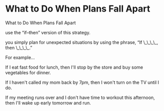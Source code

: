 # What to Do When Plans Fall Apart

What to Do When Plans Fall Apart

use the “if–then” version of this strategy.

you simply plan for unexpected situations by using the phrase, “If \\\_\\\_\\\_\\\_, then \\\_\\\_\\\_\\\_.”





For example…







If I eat fast food for lunch, then I'll stop by the store and buy some vegetables for dinner.







If I haven't called my mom back by 7pm, then I won't turn on the TV until I do.







If my meeting runs over and I don't have time to workout this afternoon, then I'll wake up early tomorrow and run.




